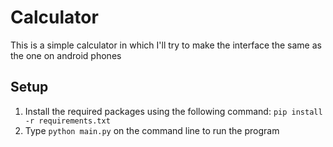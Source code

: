 # Calculator
This is a simple calculator in which I'll try to make the interface the same as the one on android phones 

## Setup
1. Install the required packages using the following command: `pip install -r requirements.txt`
2. Type `python main.py` on the command line to run the program
